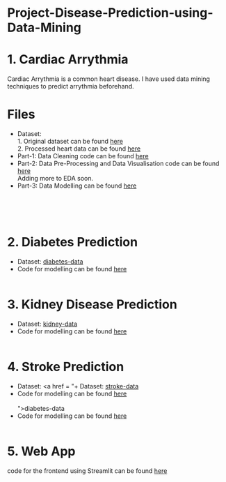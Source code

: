 # Project-Disease-Prediction-using-Data-Mining

# 1. Cardiac Arrythmia<br>
Cardiac Arrythmia is a common heart disease. I have used data mining techniques to predict arrythmia beforehand.
<br>
# Files <br>
+ Dataset: <br>1. Original dataset can be found <a href ="https://github.com/harsh2k1/Multi-Class-Disease-Prediction/blob/main/Final%20Code/Cardiac%20Arrythmia/data/arrhythmia.csv">here</a><br>2. Processed heart data can be found <a href ="https://github.com/harsh2k1/Multi-Class-Disease-Prediction/blob/main/Final%20Code/Cardiac%20Arrythmia/data/processedheartdata.csv">here</a><br>
+ Part-1: Data Cleaning code can be found <a href = "https://github.com/harsh2k1/Multi-Class-Disease-Prediction/blob/main/Final%20Code/Cardiac%20Arrythmia/CardiacArrythmiaPrediction_Part1-DataCleaning.ipynb">here</a><br>
+ Part-2: Data Pre-Processing and Data Visualisation code can be found <a href = "https://github.com/harsh2k1/Multi-Class-Disease-Prediction/blob/main/Final%20Code/Cardiac%20Arrythmia/CardiacArrythmiaPrediction-Part2-DataVisualisation.ipynb">here</a><br>Adding more to EDA soon.<br>
+ Part-3: Data Modelling can be found <a href = "https://github.com/harsh2k1/Multi-Class-Disease-Prediction/blob/main/Final%20Code/Cardiac%20Arrythmia/CardiacArrythmiaPrediction-Part3-Modelling.ipynb">here</a><br><br>


<br><br>
# 2. Diabetes Prediction
+ Dataset: <a href = "https://github.com/harsh2k1/Multi-Class-Disease-Prediction/blob/main/Final%20Code/Diabetes/diabetes.csv">diabetes-data</a>
+ Code for modelling can be found <a href = "https://github.com/harsh2k1/Multi-Class-Disease-Prediction/blob/main/Final%20Code/Diabetes/DiabetesPrediction.ipynb">here</a>
<br><br>
# 3. Kidney Disease Prediction
+ Dataset: <a href = "https://github.com/harsh2k1/Multi-Class-Disease-Prediction/blob/main/Final%20Code/Kidney%20Disease/kidney_disease.csv">kidney-data</a>
+ Code for modelling can be found <a href = "https://github.com/harsh2k1/Multi-Class-Disease-Prediction/blob/main/Final%20Code/Kidney%20Disease/kidneyDiseasePrediction.ipynb">here</a>
<br><br>
# 4. Stroke Prediction
+ Dataset: <a href = "+ Dataset: <a href = "https://github.com/harsh2k1/Multi-Class-Disease-Prediction/blob/main/Final%20Code/Stroke/stroke-data.csv">stroke-data</a>
+ Code for modelling can be found <a href = "https://github.com/harsh2k1/Multi-Class-Disease-Prediction/blob/main/Final%20Code/Stroke/Stroke_Prediction.ipynb">here</a>
<br><br>">diabetes-data</a>
+ Code for modelling can be found <a href = "https://github.com/harsh2k1/Multi-Class-Disease-Prediction/blob/main/Final%20Code/Diabetes/DiabetesPrediction.ipynb">here</a>
<br><br>
# 5. Web App
code for the frontend using Streamlit can be found <a href = 'https://github.com/harsh2k1/Multi-Class-Disease-Prediction/blob/main/Final%20Code/App/app.py'>here</a>
